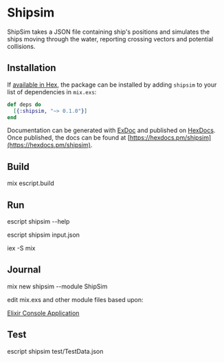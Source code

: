 # Shipsim

ShipSim takes a JSON file containing ship's positions and simulates the ships moving through the water, reporting crossing vectors and potential collisions.

## Installation

If [available in Hex](https://hex.pm/docs/publish), the package can be installed
by adding `shipsim` to your list of dependencies in `mix.exs`:

```elixir
def deps do
  [{:shipsim, "~> 0.1.0"}]
end
```

Documentation can be generated with [ExDoc](https://github.com/elixir-lang/ex_doc)
and published on [HexDocs](https://hexdocs.pm). Once published, the docs can
be found at [https://hexdocs.pm/shipsim](https://hexdocs.pm/shipsim).

## Build

mix escript.build

## Run

escript shipsim --help

escript shipsim input.json

iex -S mix

## Journal

mix new shipsim --module ShipSim

edit mix.exs and other module files based upon: 

[Elixir Console Application](https://hackernoon.com/elixir-console-application-with-json-parsing-lets-print-to-console-b701abf1cb14)

## Test

escript shipsim test/TestData.json

